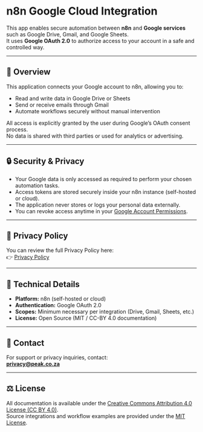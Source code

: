 # n8n Google Cloud Integration

This app enables secure automation between **n8n** and **Google services** such as Google Drive, Gmail, and Google Sheets.  
It uses **Google OAuth 2.0** to authorize access to your account in a safe and controlled way.

---

## 🚀 Overview

This application connects your Google account to n8n, allowing you to:

- Read and write data in Google Drive or Sheets  
- Send or receive emails through Gmail  
- Automate workflows securely without manual intervention  

All access is explicitly granted by the user during Google’s OAuth consent process.  
No data is shared with third parties or used for analytics or advertising.

---

## 🔒 Security & Privacy

- Your Google data is only accessed as required to perform your chosen automation tasks.  
- Access tokens are stored securely inside your n8n instance (self-hosted or cloud).  
- The application never stores or logs your personal data externally.  
- You can revoke access anytime in your [Google Account Permissions](https://myaccount.google.com/permissions).

---

## 📜 Privacy Policy

You can review the full Privacy Policy here:  
👉 [Privacy Policy](https://github.com/RFC1918-hub/N8N-Automations/blob/main/Privacy%20Policy.md)

---

## 🧰 Technical Details

- **Platform:** n8n (self-hosted or cloud)  
- **Authentication:** Google OAuth 2.0  
- **Scopes:** Minimum necessary per integration (Drive, Gmail, Sheets, etc.)  
- **License:** Open Source (MIT / CC-BY 4.0 documentation)

---

## 📧 Contact

For support or privacy inquiries, contact:  
**privacy@peak.co.za**

---

## ⚖️ License

All documentation is available under the [Creative Commons Attribution 4.0 License (CC BY 4.0)](https://creativecommons.org/licenses/by/4.0/).  
Source integrations and workflow examples are provided under the [MIT License](https://opensource.org/licenses/MIT).
